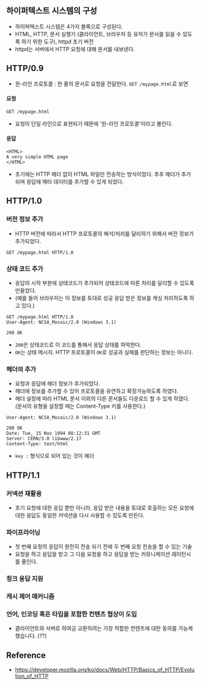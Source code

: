 ## 하이퍼텍스트 시스템의 구성
- 하이퍼텍스트 시스템은 4가지 블록으로 구성된다.
- HTML, HTTP, 문서 실행기 (클라이언트, 브라우저 등 유저가 문서를 읽을 수 있도록 하기 위한 도구), httpd 초기 버전
- httpd는 서버에서 HTTP 요청에 대해 문서를 내보낸다.

## HTTP/0.9
- 원-라인 프로토콜 : 한 줄의 문서로 요청을 전달한다. `GET /mypage.html`로 보면

#### 요청
```
GET /mypage.html
```
- 요청이 단일 라인으로 표현되기 때문에 '원-라인 프로토콜'이라고 불린다.

#### 응답
```
<HTML>
A very simple HTML page
</HTML>
```
- 초기에는 HTTP 헤더 없이 HTML 파일만 전송하는 방식이었다. 추후 헤더가 추가되며 응답에 메타 데이터를 추가할 수 있게 되었다.


## HTTP/1.0
### 버전 정보 추가
- HTTP 버전에 따라서 HTTP 프로토콜의 해석/처리를 달리하기 위해서 버전 정보가 추가되었다.
```
GET /mypage.html HTTP/1.0
```

### 상태 코드 추가
- 응답의 시작 부분에 상태코드가 추가되어 상태코드에 따른 처리를 달리할 수 있도록 만들었다.
- (예를 들어 브라우저는 이 정보를 토대로 성공 응답 받은 정보를 캐싱 처리하도록 하고 있다.)
```
GET /mypage.html HTTP/1.0
User-Agent: NCSA_Mosaic/2.0 (Windows 3.1)

200 OK
```
- `200`은 상태코드로 이 코드를 통해서 응답 상태를 파악한다.
- `OK`는 상태 메시지. HTTP 프로토콜이 `OK`로 성공과 실패를 판단하는 정보는 아니다.

### 헤더의 추가
- 요청과 응답에 헤더 정보가 추가되었다.
- 헤더에 정보를 추가할 수 있어 프로토콜을 유연하고 확장가능하도록 하였다.
- 헤더 설정에 따라 HTML 문서 이외의 다른 문서들도 다운로드 할 수 있게 하였다. (문서의 유형을 설정할 때는 Content-Type 키를 사용한다.)
```
User-Agent: NCSA_Mosaic/2.0 (Windows 3.1)

200 OK
Date: Tue, 15 Nov 1994 08:12:31 GMT
Server: CERN/3.0 libwww/2.17
Content-Type: text/html
```
- `key :` 형식으로 되어 있는 것이 헤더

## HTTP/1.1
### 커넥션 재활용
- 초기 요청에 대한 응답 뿐만 아니라, 응답 받은 내용을 토대로 호출하는 모든 요청에 대한 응답도 동일한 커넥션을 다시 사용할 수 있도록 만든다.

### 파이프라이닝
- 첫 번째 요청의 응답이 완전히 전송 되기 전에 두 번째 요청 전송을 할 수 있는 기술
- 요청을 하고 응답을 받고 그 다음 요청을 하고 응답을 받는 커뮤니케이션 레이턴시를 줄인다.

### 청크 응답 지원

### 캐시 제어 매커니즘

### 언어, 인코딩 혹은 타입을 포함한 컨텐츠 협상이 도입
- 클라이언트와 서버로 하여금 교환하려는 가장 적합한 컨텐츠에 대한 동의를 가능케 했습니다. (??)


## Reference
- https://developer.mozilla.org/ko/docs/Web/HTTP/Basics_of_HTTP/Evolution_of_HTTP
